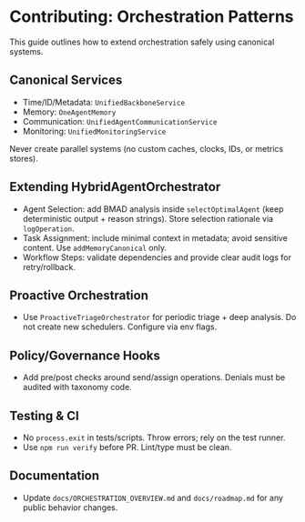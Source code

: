 # Contributing: Orchestration Patterns

This guide outlines how to extend orchestration safely using canonical systems.

## Canonical Services

- Time/ID/Metadata: `UnifiedBackboneService`
- Memory: `OneAgentMemory`
- Communication: `UnifiedAgentCommunicationService`
- Monitoring: `UnifiedMonitoringService`

Never create parallel systems (no custom caches, clocks, IDs, or metrics stores).

## Extending HybridAgentOrchestrator

- Agent Selection: add BMAD analysis inside `selectOptimalAgent` (keep deterministic output + reason strings). Store selection rationale via `logOperation`.
- Task Assignment: include minimal context in metadata; avoid sensitive content. Use `addMemoryCanonical` only.
- Workflow Steps: validate dependencies and provide clear audit logs for retry/rollback.

## Proactive Orchestration

- Use `ProactiveTriageOrchestrator` for periodic triage + deep analysis. Do not create new schedulers. Configure via env flags.

## Policy/Governance Hooks

- Add pre/post checks around send/assign operations. Denials must be audited with taxonomy code.

## Testing & CI

- No `process.exit` in tests/scripts. Throw errors; rely on the test runner.
- Use `npm run verify` before PR. Lint/type must be clean.

## Documentation

- Update `docs/ORCHESTRATION_OVERVIEW.md` and `docs/roadmap.md` for any public behavior changes.
